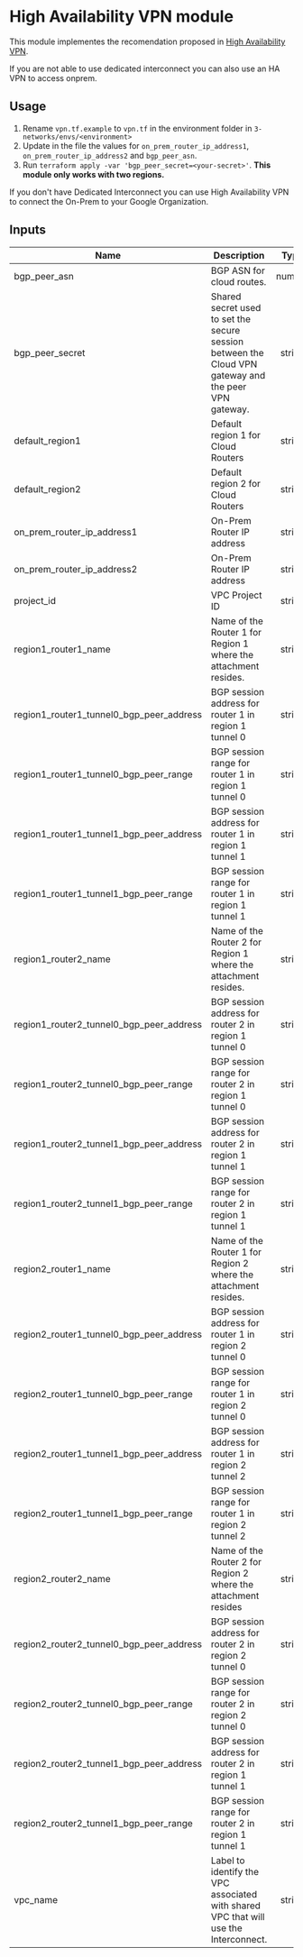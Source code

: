 # High Availability VPN module

This module implementes the recomendation proposed in
[High Availability VPN](https://cloud.google.com/network-connectivity/docs/vpn/concepts/topologies#overview).

If you are not able to use dedicated interconnect you can also use an HA VPN to access onprem.

## Usage

1. Rename `vpn.tf.example` to `vpn.tf` in the environment folder in `3-networks/envs/<environment>`
1. Update in the file the values for `on_prem_router_ip_address1`, `on_prem_router_ip_address2` and `bgp_peer_asn`.
1. Run `terraform apply -var 'bgp_peer_secret=<your-secret>'`.  **This module only works with two regions.**


If you don't have Dedicated Interconnect you can use High Availability VPN to connect the On-Prem to your Google Organization.

<!-- BEGINNING OF PRE-COMMIT-TERRAFORM DOCS HOOK -->
## Inputs

| Name | Description | Type | Default | Required |
|------|-------------|:----:|:-----:|:-----:|
| bgp\_peer\_asn | BGP ASN for cloud routes. | number | n/a | yes |
| bgp\_peer\_secret | Shared secret used to set the secure session between the Cloud VPN gateway and the peer VPN gateway. | string | n/a | yes |
| default\_region1 | Default region 1 for Cloud Routers | string | n/a | yes |
| default\_region2 | Default region 2 for Cloud Routers | string | n/a | yes |
| on\_prem\_router\_ip\_address1 | On-Prem Router IP address | string | n/a | yes |
| on\_prem\_router\_ip\_address2 | On-Prem Router IP address | string | n/a | yes |
| project\_id | VPC Project ID | string | n/a | yes |
| region1\_router1\_name | Name of the Router 1 for Region 1 where the attachment resides. | string | n/a | yes |
| region1\_router1\_tunnel0\_bgp\_peer\_address | BGP session address for router 1 in region 1 tunnel 0 | string | n/a | yes |
| region1\_router1\_tunnel0\_bgp\_peer\_range | BGP session range for router 1 in region 1 tunnel 0 | string | n/a | yes |
| region1\_router1\_tunnel1\_bgp\_peer\_address | BGP session address for router 1 in region 1 tunnel 1 | string | n/a | yes |
| region1\_router1\_tunnel1\_bgp\_peer\_range | BGP session range for router 1 in region 1 tunnel 1 | string | n/a | yes |
| region1\_router2\_name | Name of the Router 2 for Region 1 where the attachment resides. | string | n/a | yes |
| region1\_router2\_tunnel0\_bgp\_peer\_address | BGP session address for router 2 in region 1 tunnel 0 | string | n/a | yes |
| region1\_router2\_tunnel0\_bgp\_peer\_range | BGP session range for router 2 in region 1 tunnel 0 | string | n/a | yes |
| region1\_router2\_tunnel1\_bgp\_peer\_address | BGP session address for router 2 in region 1 tunnel 1 | string | n/a | yes |
| region1\_router2\_tunnel1\_bgp\_peer\_range | BGP session range for router 2 in region 1 tunnel 1 | string | n/a | yes |
| region2\_router1\_name | Name of the Router 1 for Region 2 where the attachment resides. | string | n/a | yes |
| region2\_router1\_tunnel0\_bgp\_peer\_address | BGP session address for router 1 in region 2 tunnel 0 | string | n/a | yes |
| region2\_router1\_tunnel0\_bgp\_peer\_range | BGP session range for router 1 in region 2 tunnel 0 | string | n/a | yes |
| region2\_router1\_tunnel1\_bgp\_peer\_address | BGP session address for router 1 in region 2 tunnel 2 | string | n/a | yes |
| region2\_router1\_tunnel1\_bgp\_peer\_range | BGP session range for router 1 in region 2 tunnel 2 | string | n/a | yes |
| region2\_router2\_name | Name of the Router 2 for Region 2 where the attachment resides | string | n/a | yes |
| region2\_router2\_tunnel0\_bgp\_peer\_address | BGP session address for router 2 in region 2 tunnel 0 | string | n/a | yes |
| region2\_router2\_tunnel0\_bgp\_peer\_range | BGP session range for router 2 in region 2 tunnel 0 | string | n/a | yes |
| region2\_router2\_tunnel1\_bgp\_peer\_address | BGP session address for router 2 in region 1 tunnel 1 | string | n/a | yes |
| region2\_router2\_tunnel1\_bgp\_peer\_range | BGP session range for router 2 in region 1 tunnel 1 | string | n/a | yes |
| vpc\_name | Label to identify the VPC associated with shared VPC that will use the Interconnect. | string | n/a | yes |

<!-- END OF PRE-COMMIT-TERRAFORM DOCS HOOK -->
